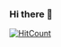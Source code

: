 ### Hi there 👋

[![HitCount](http://hits.dwyl.com/Krishna-Ravi/Krishna-Ravi.svg)](http://hits.dwyl.com/Krishna-Ravi/Krishna-Ravi)

<!--
**Krishna-Ravi/Krishna-Ravi** is a ✨ _special_ ✨ repository because its `README.md` (this file) appears on your GitHub profile.

Here are some ideas to get you started:

- 🔭 I’m currently working on ...PHP project and Image processing
- 🌱 I’m currently learning ...Robot Operating System, Machine learning
- 👯 I’m looking to collaborate on ...
- 🤔 I’m looking for help with ...(ROS)
- 💬 Ask me about ...
- 📫 How to reach me: ...
- 😄 Pronouns: ...
- ⚡ Fun fact: ...
-->
